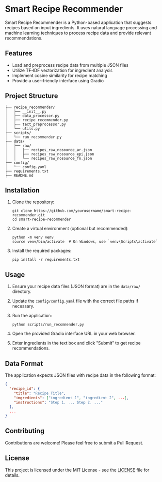 # Smart Recipe Recommender

Smart Recipe Recommender is a Python-based application that suggests recipes based on input ingredients. It uses natural language processing and machine learning techniques to process recipe data and provide relevant recommendations.

## Features

- Load and preprocess recipe data from multiple JSON files
- Utilize TF-IDF vectorization for ingredient analysis
- Implement cosine similarity for recipe matching
- Provide a user-friendly interface using Gradio

## Project Structure

```
├── recipe_recommender/
│   ├── __init__.py
│   ├── data_processor.py
│   ├── recipe_recommender.py
│   ├── text_preprocessor.py
│   └── utils.py
├── scripts/
│   └── run_recommender.py
├── data/
│   ├── raw/
│   │   ├── recipes_raw_nosource_ar.json
│   │   ├── recipes_raw_nosource_epi.json
│   │   └── recipes_raw_nosource_fn.json
├── config/
│   └── config.yaml
├── requirements.txt
├── README.md
```

## Installation

1. Clone the repository:
   ```
   git clone https://github.com/yourusername/smart-recipe-recommender.git
   cd smart-recipe-recommender
   ```

2. Create a virtual environment (optional but recommended):
   ```
   python -m venv venv
   source venv/bin/activate  # On Windows, use `venv\Scripts\activate`
   ```

3. Install the required packages:
   ```
   pip install -r requirements.txt
   ```

## Usage

1. Ensure your recipe data files (JSON format) are in the `data/raw/` directory.

2. Update the `config/config.yaml` file with the correct file paths if necessary.

3. Run the application:
   ```
   python scripts/run_recommender.py
   ```

4. Open the provided Gradio interface URL in your web browser.

5. Enter ingredients in the text box and click "Submit" to get recipe recommendations.

## Data Format

The application expects JSON files with recipe data in the following format:

```json
{
  "recipe_id": {
    "title": "Recipe Title",
    "ingredients": ["ingredient 1", "ingredient 2", ...],
    "instructions": "Step 1. ... Step 2. ..."
  },
  ...
}
```

## Contributing

Contributions are welcome! Please feel free to submit a Pull Request.

## License

This project is licensed under the MIT License - see the [LICENSE](LICENSE) file for details.
